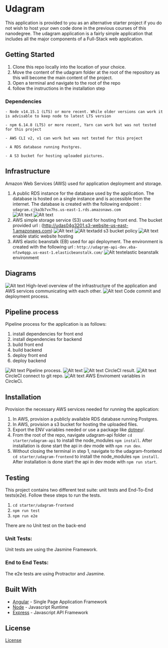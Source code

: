 # Udagram

This application is provided to you as an alternative starter project if you do not wish to host your own code done in the previous courses of this nanodegree. The udagram application is a fairly simple application that includes all the major components of a Full-Stack web application.

## Getting Started

1. Clone this repo locally into the location of your choice.
1. Move the content of the udagram folder at the root of the repository as this will become the main content of the project.
1. Open a terminal and navigate to the root of the repo
1. follow the instructions in the installation step


### Dependencies

```
- Node v14.15.1 (LTS) or more recent. While older versions can work it is advisable to keep node to latest LTS version

- npm 6.14.8 (LTS) or more recent, Yarn can work but was not tested for this project

- AWS CLI v2, v1 can work but was not tested for this project

- A RDS database running Postgres.

- A S3 bucket for hosting uploaded pictures.

```
## Infrastructure

Amazon Web Services (AWS) used for application deployment and storage.
1. A public RDS instance for the database used by the application. The database is hosted on a single instance and is accessible from the internet. The database is created with the following endpoint : `udagram.cjka3b7vx7hs.us-east-1.rds.amazonaws.com`  
![Alt text](screenshots/DB1.JPG?raw=true "Database setup 1")
![Alt text](screenshots/DB2.JPG?raw=true "Database setup 2")
1. AWS simple storage service (S3) used for hosting front end. The bucket provided url : (http://udas04g3201.s3-website-us-east-1.amazonaws.com)
![Alt text](screenshots/s3-1.JPG?raw=true "S3 bucket")
![Alt text](screenshots/s3-2.JPG?raw=true "S3 bucket")add s3 bucket policy
![Alt text](screenshots/s3-3.JPG?raw=true "S3 bucket")enable static website hosting
1. AWS elastic beanstalk (EB) used for api deployment. The environment is created with the following url : `http://udagram-api-dev.eba-nfzw4qqp.us-east-1.elasticbeanstalk.com/`
![Alt text](screenshots/eb1.JPG?raw=true "elastic beanstalk environment")elastic beanstalk environment

## Diagrams
![Alt text](screenshots/AWS.JPG?raw=true "High-level overview of the infrastructure")
High-level overview of the infrastructure of the application and AWS services communicating with each other.
![Alt text](screenshots/udagramci.JPG?raw=true "Title")
Code commit and deployment process.


## Pipeline process
Pipeline process for the application is as follows:
1. install dependencies for front end
2. install dependencies for backend
3. build front end
4. build backend
5. deploy front end
6. deploy backend
   
![Alt text](screenshots/pipeline.JPG?raw=true "Pipeline process")
Pipeline process.
![Alt text](screenshots/circleci-1.JPG?raw=true "CircleCI result 1")
![Alt text](screenshots/circleci-2.JPG?raw=true "CircleCI result 2")
CircleCI result.
![Alt text](screenshots/circlecipadge.JPG?raw=true "CircleCI connect to git repo")
CircleCI connect to git repo.
![Alt text](screenshots/circleci_environmanet_variables.JPG?raw=true "AWS Enviroment variables in CircleCi")
AWS Enviroment variables in CircleCi.

## Installation

Provision the necessary AWS services needed for running the application:

1. In AWS, provision a publicly available RDS database running Postgres. <Place holder for link to classroom article>
1. In AWS, provision a s3 bucket for hosting the uploaded files. <Place holder for tlink to classroom article>
1. Export the ENV variables needed or use a package like [dotnev](https://www.npmjs.com/package/dotenv)/.
1. From the root of the repo, navigate udagram-api folder `cd starter/udagram-api` to install the node_modules `npm install`. After installation is done start the api in dev mode with `npm run dev`.
1. Without closing the terminal in step 1, navigate to the udagram-frontend `cd starter/udagram-frontend` to install the node_modules `npm install`. After installation is done start the api in dev mode with `npm run start`.

## Testing

This project contains two different test suite: unit tests and End-To-End tests(e2e). Follow these steps to run the tests.

1. `cd starter/udagram-frontend`
1. `npm run test`
1. `npm run e2e`

There are no Unit test on the back-end

### Unit Tests:

Unit tests are using the Jasmine Framework.

### End to End Tests:

The e2e tests are using Protractor and Jasmine.

## Built With

- [Angular](https://angular.io/) - Single Page Application Framework
- [Node](https://nodejs.org) - Javascript Runtime
- [Express](https://expressjs.com/) - Javascript API Framework

## License

[License](LICENSE.txt)

